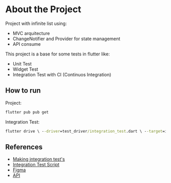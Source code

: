 # About the Project

Project with infinite list using:

- MVC arquitecture
- ChangeNotifier and Provider for state management
- API consume

This project is a base for some tests in flutter like:

- Unit Test
- Widget Test
- Integration Test with CI (Continuos Integration)
## How to run
Project:

```cmd
flutter pub pub get
```

Integration Test:

```cmd
flutter drive \ --driver=test_driver/integration_test.dart \ --target=integration_test/train_test.dart
```
## References

- [Making integration test's](https://github.com/flutter/flutter/tree/master/packages/integration_test#usage)
- [Integration Test Script](https://github.com/flutter/flutter/tree/master/packages/integration_test#firebase-test-lab)
- [Figma](https://www.figma.com/file/sJ4Qn3urGzNtqBV1wcsRje/App-Google-play?node-id=0%3A1)
- [API](https://jsonplaceholder.typicode.com/)

